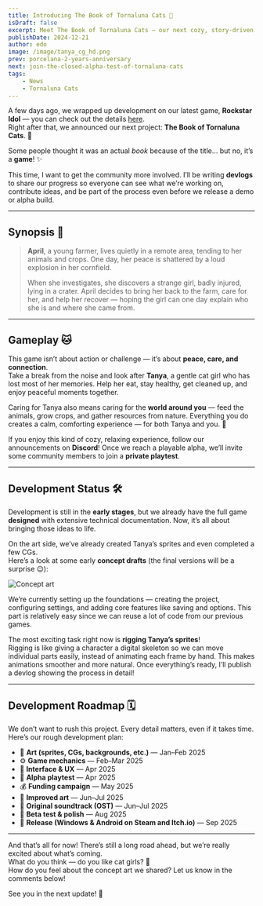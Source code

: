 ```yaml
---
title: Introducing The Book of Tornaluna Cats 🌙
isDraft: false
excerpt: Meet The Book of Tornaluna Cats — our next cozy, story-driven game about care, trust, and uncovering the past. Follow April and Tanya, a mysterious cat girl who fell from the sky, in a tale of healing and connection. 🐾✨
publishDate: 2024-12-21
author: edo
image: /image/tanya_cg_hd.png
prev: porcelana-2-years-anniversary
next: join-the-closed-alpha-test-of-tornaluna-cats
tags:
    - News
    - Tornaluna Cats
---
```


A few days ago, we wrapped up development on our latest game, **Rockstar Idol** — you can check out the details [here](https://www.kickstarter.com/projects/edo0xff/rockstar-idol-relaunch/posts/4300304).  
Right after that, we announced our next project: **The Book of Tornaluna Cats**. 🌙  

Some people thought it was an actual *book* because of the title… but no, it’s a **game**! ✨  

This time, I want to get the community more involved. I’ll be writing **devlogs** to share our progress so everyone can see what we’re working on, contribute ideas, and be part of the process even before we release a demo or alpha build.

---

## Synopsis 📖

> **April**, a young farmer, lives quietly in a remote area, tending to her animals and crops. One day, her peace is shattered by a loud explosion in her cornfield.  
>  
> When she investigates, she discovers a strange girl, badly injured, lying in a crater. April decides to bring her back to the farm, care for her, and help her recover — hoping the girl can one day explain who she is and where she came from.

---

## Gameplay 🐱

This game isn’t about action or challenge — it’s about **peace, care, and connection**.  
Take a break from the noise and look after **Tanya**, a gentle cat girl who has lost most of her memories. Help her eat, stay healthy, get cleaned up, and enjoy peaceful moments together.

Caring for Tanya also means caring for the **world around you** — feed the animals, grow crops, and gather resources from nature. Everything you do creates a calm, comforting experience — for both Tanya and you. 🌾

If you enjoy this kind of cozy, relaxing experience, follow our announcements on **Discord**! Once we reach a playable alpha, we’ll invite some community members to join a **private playtest**.

---

## Development Status 🛠️

Development is still in the **early stages**, but we already have the full game **designed** with extensive technical documentation. Now, it’s all about bringing those ideas to life.

On the art side, we’ve already created Tanya’s sprites and even completed a few CGs.  
Here’s a look at some early **concept drafts** (the final versions will be a surprise 😉):
 
![Concept art](/image/cats_screen_shot_1.jpeg)

We’re currently setting up the foundations — creating the project, configuring settings, and adding core features like saving and options. This part is relatively easy since we can reuse a lot of code from our previous games.

The most exciting task right now is **rigging Tanya’s sprites**!  
Rigging is like giving a character a digital skeleton so we can move individual parts easily, instead of animating each frame by hand. This makes animations smoother and more natural. Once everything’s ready, I’ll publish a devlog showing the process in detail!

---

## Development Roadmap 🗓️

We don’t want to rush this project. Every detail matters, even if it takes time.  
Here’s our rough development plan:

- 🎨 **Art (sprites, CGs, backgrounds, etc.)** — Jan–Feb 2025  
- ⚙️ **Game mechanics** — Feb–Mar 2025  
- 🧭 **Interface & UX** — Apr 2025  
- 🧪 **Alpha playtest** — Apr 2025  
- 💰 **Funding campaign** — May 2025  
- 🌄 **Improved art** — Jun–Jul 2025  
- 🎵 **Original soundtrack (OST)** — Jun–Jul 2025  
- 🧩 **Beta test & polish** — Aug 2025  
- 🚀 **Release (Windows & Android on Steam and Itch.io)** — Sep 2025  

---

And that’s all for now! There’s still a long road ahead, but we’re really excited about what’s coming.  
What do you think — do you like cat girls? 🐾  
How do you feel about the concept art we shared? Let us know in the comments below!

See you in the next update! 🤙
